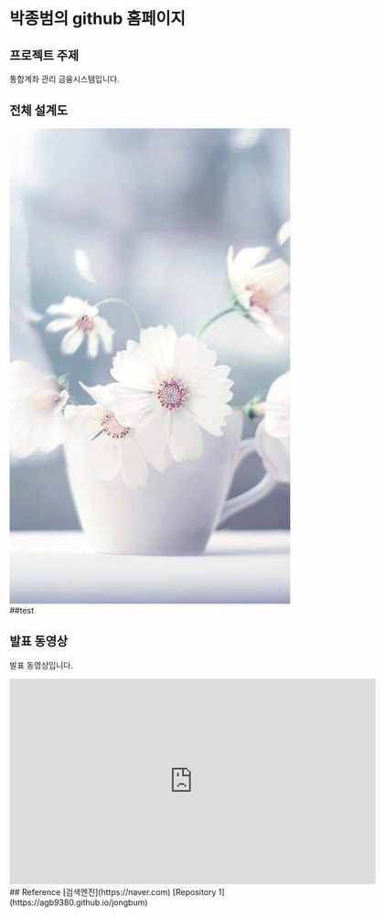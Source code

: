 # 박종범의 github 홈페이지
## 프로젝트 주제
통합계좌 관리 금융시스템입니다.
## 전체 설계도
<img src="image.jpg"/><br>
##test
## 발표 동영상
발표 동영상입니다.
<iframe width="640" height="360" src="https://www.youtube.com/embed/8p8YfBdLgag" frameborder="0" allow="accelerometer; autoplay; clipboard-write; encrypted-media; gyroscope; picture-in-picture" allowfullscreen></iframe>
## Reference
[검색엔진](https://naver.com)
[Repository 1](https://agb9380.github.io/jongbum)

